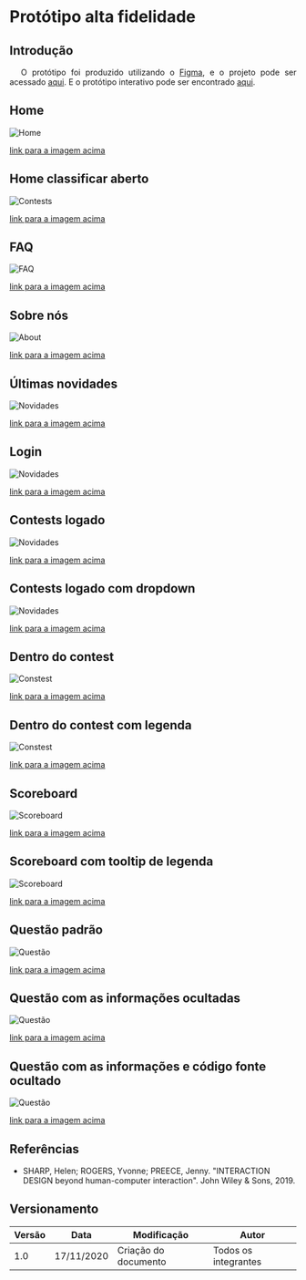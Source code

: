 # Protótipo alta fidelidade

## Introdução

<p style="text-indent: 20px; text-align: justify">
O protótipo foi produzido utilizando o <a class="link" href="https://www.figma.com/" target="_blank">Figma</a>, e o projeto pode ser acessado <a class="link" href="https://www.figma.com/file/6e0a2PDQNIVhWLBW5MiX7j/Prot%C3%B3tipo-CD-MOJ-Alta?node-id=0%3A1" target="_blank">aqui</a>. E o protótipo interativo pode ser encontrado <a class="link" href="https://www.figma.com/proto/6e0a2PDQNIVhWLBW5MiX7j/Prot%C3%B3tipo-CD-MOJ-Alta?node-id=5%3A7&scaling=min-zoom" target="_blank">aqui</a>.
</p>

## Home

![Home](../../assets/alta_fidelidade/home(contests).png)

<a class="link" href="https://drive.google.com/file/d/1n7iQ0bHLwrrQQDnEX_U4ixDxhtNZqlNW/view?usp=sharing" target="_blank">link para a imagem acima</a>

## Home classificar aberto

![Contests](../../assets/alta_fidelidade/home_dropdown_classificar.png)

<a class="link" href="https://drive.google.com/file/d/1VbsddYWnqNqc3bWiJC53j9k-ALY0kaIa/view?usp=sharing" target="_blank">link para a imagem acima</a>

## FAQ

![FAQ](../../assets/alta_fidelidade/FAQ.png)

<a class="link" href="https://drive.google.com/file/d/13qB_A3Naqe45cum_m_M5NEn6xacqleQN/view?usp=sharing" target="_blank">link para a imagem acima</a>

## Sobre nós

![About](../../assets/alta_fidelidade/sobre.png)

<a class="link" href="https://drive.google.com/file/d/1PA9syR-s3iRZaObtMQ0uUghuhsLNogfi/view?usp=sharing" target="_blank">link para a imagem acima</a>

## Últimas novidades

![Novidades](../../assets/alta_fidelidade/novidades.png)

<a class="link" href="https://drive.google.com/file/d/1bEaOBFBjorXYMi9vAC8IfC51y1RA7NWk/view?usp=sharing" target="_blank">link para a imagem acima</a>

## Login

![Novidades](../../assets/alta_fidelidade/login.png)

<a class="link" href="https://drive.google.com/file/d/1Il85oLgz6z0ILRuc0hiZP8COfSo1TMkj/view?usp=sharing" target="_blank">link para a imagem acima</a>

## Contests logado

![Novidades](../../assets/alta_fidelidade/contests_logado.png)

<a class="link" href="https://drive.google.com/file/d/1OMLH-wLAgP5m6XEMZXt0K-KG6Gm8trsy/view?usp=sharing" target="_blank">link para a imagem acima</a>

## Contests logado com dropdown

![Novidades](../../assets/alta_fidelidade/contests_logado_dropdown_contests.png)

<a class="link" href="https://drive.google.com/file/d/1EKXD253LyhH1fjbyxjHjT9IQ8CTPh9qV/view?usp=sharing" target="_blank">link para a imagem acima</a>

## Dentro do contest

![Constest](../../assets/alta_fidelidade/contest.png)

<a class="link" href="https://drive.google.com/file/d/1qVeBj3S7b0jXy3Qdgu4qsoniGUsS_PTC/view?usp=sharing" target="_blank">link para a imagem acima</a>

## Dentro do contest com legenda

![Constest](../../assets/alta_fidelidade/contest_info.png)

<a class="link" href="https://drive.google.com/file/d/1WEpjbFXqoyGhLd5od1KQjhRitr3iVk1R/view?usp=sharing" target="_blank">link para a imagem acima</a>


## Scoreboard

![Scoreboard](../../assets/alta_fidelidade/scoreboard.png)

<a class="link" href="https://drive.google.com/file/d/1dPdgLOILLFeCMyepo0GZn9SZVNBsRbUp/view?usp=sharing" target="_blank">link para a imagem acima</a>

## Scoreboard com tooltip de legenda

![Scoreboard](../../assets/alta_fidelidade/scoreboard_info.png)

<a class="link" href="https://drive.google.com/file/d/1hrJ22YngpuAJLK8ljX9CrJJM53pjGi0h/view?usp=sharing" target="_blank">link para a imagem acima</a>

## Questão padrão

![Questão](../../assets/alta_fidelidade/questao.png)

<a class="link" href="https://drive.google.com/file/d/1k4l4yuFvbj7F0ClwsPBBoOXOyohbdjcD/view?usp=sharing" target="_blank">link para a imagem acima</a>

## Questão com as informações ocultadas

![Questão](../../assets/alta_fidelidade/questao_estado2.png)

<a class="link" href="https://drive.google.com/file/d/1DfaIBVMsCMv5hTo06fB9wDmxUdYjndFj/view?usp=sharing" target="_blank">link para a imagem acima</a>

## Questão com as informações e código fonte ocultado

![Questão](../../assets/alta_fidelidade/questao_estado3.png)

<a class="link" href="https://drive.google.com/file/d/1xWutHSSroA_ebPr-dHAVN-3JBeGhCd1x/view?usp=sharing" target="_blank">link para a imagem acima</a>

## Referências

- SHARP, Helen; ROGERS, Yvonne; PREECE, Jenny. "INTERACTION DESIGN beyond human-computer interaction". John Wiley & Sons, 2019.

## Versionamento
| Versão | Data | Modificação | Autor |
|--|--|--|--|
| 1.0 | 17/11/2020 | Criação do documento | Todos os integrantes |

